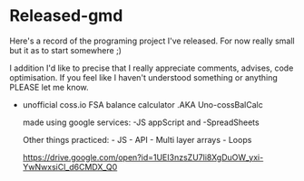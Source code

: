 # Released-gmd
Here's a record of the programing project I've released.
For now really small but it as to start somewhere ;)

I addition I'd like to precise that I really appreciate comments, advises, code optimisation. If you feel like I haven't understood something or anything PLEASE let me know.

- unofficial coss.io FSA balance calculator .AKA Uno-cossBalCalc

  made using google services: -JS appScript and -SpreadSheets
  
  Other things practiced: - JS - API - Multi layer arrays - Loops
  
  https://drive.google.com/open?id=1UEI3nzsZU7li8XgDuOW_yxi-YwNwxsiCl_d6CMDX_Q0
